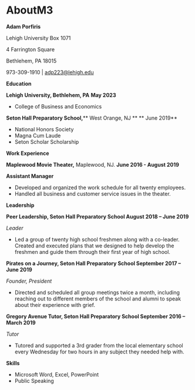 # AboutM3
**Adam Porfiris**

Lehigh University Box 1071

4 Farrington Square

Bethlehem, PA 18015

973-309-1910 | [adp223@lehigh.edu](mailto:adp223@lehigh.edu)

**Education**

**Lehigh University, Bethlehem, PA**                                                                             **May 2023**

- College of Business and Economics

**Seton Hall Preparatory School,**** West Orange, NJ **                                                         ** June 2019**

- National Honors Society
- Magna Cum Laude
- Seton Scholar Scholarship

**Work Experience**

**Maplewood Movie Theater,** Maplewood, NJ.                                                    **June 2016 - August 2019**

**Assistant Manager**

- Developed and organized the work schedule for all twenty employees.
- Handled all business and customer service issues in the theater.

**Leadership**

**Peer Leadership, Seton Hall Preparatory School                                           August 2018 – June 2019**

_Leader_

- Led a group of twenty high school freshmen along with a co-leader. Created and executed plans that we designed to help develop the freshmen and guide them through their first year of high school.

**Pirates on a Journey, Seton Hall Preparatory School                                          September 2017 – June 2019**

_Founder, President_

- Directed and scheduled all group meetings twice a month, including reaching out to different members of the school and alumni to speak about their experience with grief.

**Gregory Avenue Tutor, Seton Hall Preparatory School                              September 2016 – March 2019**

_Tutor_

- Tutored and supported a 3rd grader from the local elementary school every Wednesday for two hours in any subject they needed help with.

**Skills**

- Microsoft Word, Excel, PowerPoint
- Public Speaking